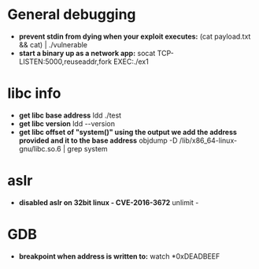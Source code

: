 
General debugging
================
- **prevent stdin from dying when your exploit executes:** (cat payload.txt && cat) | ./vulnerable
- **start a binary up as a network app:** socat TCP-LISTEN:5000,reuseaddr,fork EXEC:./ex1

libc info
=========
- **get libc base address** ldd ./test
- **get libc version** ldd --version
- **get libc offset of "system()" using the output we add the address provided and it to the base address** objdump -D /lib/x86_64-linux-gnu/libc.so.6 | grep system


aslr
====
- **disabled aslr on 32bit linux - CVE-2016-3672** unlimit -

GDB
===
- **breakpoint when address is written to:** watch *0xDEADBEEF
